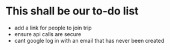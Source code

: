 # This shall be our to-do list

- add a link for people to join trip
- ensure api calls are secure
- cant google log in with an email that has never been created